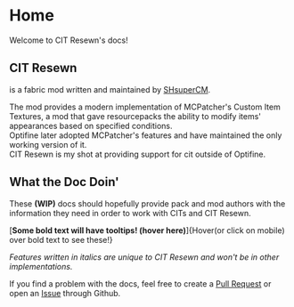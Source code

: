 # Home
Welcome to CIT Resewn's docs!

## CIT Resewn
is a fabric mod written and maintained by [SHsuperCM](https://bit.ly/3tqu4Z1).  
  
The mod provides a modern implementation of MCPatcher's Custom Item Textures, 
a mod that gave resourcepacks the ability to modify items' appearances based on specified conditions.  
Optifine later adopted MCPatcher's features and have maintained the only working version of it.  
CIT Resewn is my shot at providing support for cit outside of Optifine.

## What the Doc Doin'
These **(WIP)** docs should hopefully provide pack and mod authors with the information they need in 
order to work with CITs and CIT Resewn.  

[**Some bold text will have tooltips! (hover here)**]{Hover(or click on mobile) over bold text to see these!}

*Features written in italics are unique to CIT Resewn and won't be in other implementations.*

If you find a problem with the docs, feel free to create a [Pull Request](https://github.com/SHsuperCM/CITResewn/tree/docs) 
or open an [Issue](https://github.com/SHsuperCM/CITResewn/issues) through Github.